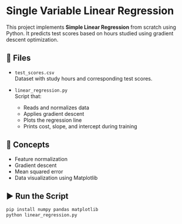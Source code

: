 # Single Variable Linear Regression

This project implements **Simple Linear Regression** from scratch using Python. It predicts test scores based on hours studied using gradient descent optimization.

## 📁 Files

- `test_scores.csv`  
  Dataset with study hours and corresponding test scores.

- `linear_regression.py`  
  Script that:
  - Reads and normalizes data
  - Applies gradient descent
  - Plots the regression line
  - Prints cost, slope, and intercept during training

## 📌 Concepts

- Feature normalization  
- Gradient descent  
- Mean squared error  
- Data visualization using Matplotlib

## ▶️ Run the Script

```bash
pip install numpy pandas matplotlib
python linear_regression.py
